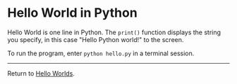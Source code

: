 Hello World in Python
===

Hello World is one line in Python. The `print()` function displays the string you specify, in this case "Hello Python world!" to the screen.

To run the program, enter `python hello.py` in a terminal session.

---

Return to [Hello Worlds](../README.md).
